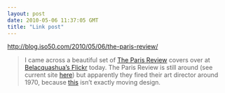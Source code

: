```yaml
---
layout: post
date: 2010-05-06 11:37:05 GMT
title: "Link post"
---
```

<http://blog.iso50.com/2010/05/06/the-paris-review/>

> I came across a beautiful set of [The Paris Review](http://en.wikipedia.org/wiki/The_Paris_Review) covers over at [Belacquashua’s Flickr](http://www.flickr.com/photos/38556985@N07/sets/72157622956222985/with/4251242768/) today. The Paris Review is still around (see current site [here](http://www.theparisreview.com/)) but apparently they fired their art director around 1970, because [this](http://donswaim.com/images/ripley-parisreview.jpg) isn’t exactly moving design.

